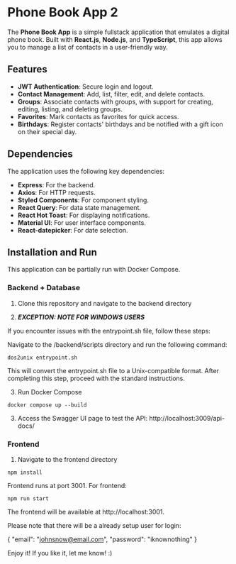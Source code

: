 # Phone Book App 2

The **Phone Book App** is a simple fullstack application that emulates a digital phone book. Built with **React.js**, **Node.js**, and **TypeScript**, this app allows you to manage a list of contacts in a user-friendly way.

## Features

- **JWT Authentication**: Secure login and logout.
- **Contact Management**: Add, list, filter, edit, and delete contacts.
- **Groups**: Associate contacts with groups, with support for creating, editing, listing, and deleting groups.
- **Favorites**: Mark contacts as favorites for quick access.
- **Birthdays**: Register contacts' birthdays and be notified with a gift icon on their special day.

## Dependencies

The application uses the following key dependencies:

- **Express**: For the backend.
- **Axios**: For HTTP requests.
- **Styled Components**: For component styling.
- **React Query**: For data state management.
- **React Hot Toast**: For displaying notifications.
- **Material UI**: For user interface components.
- **React-datepicker**: For date selection.

## Installation and Run

This application can be partially run with Docker Compose.

### Backend + Database



1. Clone this repository and navigate to the backend directory

2. ***EXCEPTION: NOTE FOR WINDOWS USERS***

If you encounter issues with the entrypoint.sh file, follow these steps:

Navigate to the /backend/scripts directory and run the following command:
```
dos2unix entrypoint.sh
```
This will convert the entrypoint.sh file to a Unix-compatible format. After completing this step, proceed with the standard instructions.

3. Run Docker Compose
```
docker compose up --build
```
3. Access the Swagger UI page to test the API: http://localhost:3009/api-docs/

### Frontend
   
1. Navigate to the frontend directory
```
npm install
```
Frontend runs at port 3001. For frontend:
```
npm run start
```
The frontend will be available at http://localhost:3001.

Please note that there will be a already setup user for login:

{
  "email": "johnsnow@email.com",
  "password": "iknownothing"
}

Enjoy it! If you like it, let me know! :)
